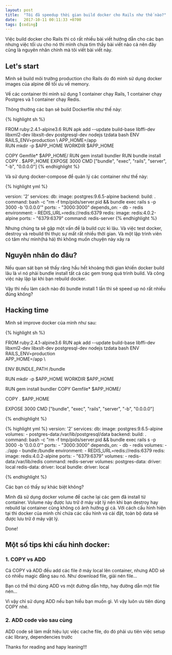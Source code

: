 ```yaml
---
layout: post
title:  "Tôi đã speedup thời gian build docker cho Rails như thế nào?"
date:   2017-10-11 00:11:33 +0700
tags: [coding]
---
```

Việc build docker cho Rails thì có rất nhiều bài viết hướng dẫn cho các bạn nhưng việc tối ưu cho nó thì mình chưa tìm thấy bài viết nào cả nên đây cũng là nguyên nhân chính mà tôi viết bài viết này.

## Let's start

Mình sẽ build môi trường production cho Rails do đó mình sử dụng docker images của alpine để tối ưu về memory.

Về các container thì mình sử dụng 1 container chạy Rails, 1 container chạy Postgres và 1 container chạy Redis.

Thông thường các bạn sẽ build Dockerfile như thế này:

{% highlight sh %}

FROM ruby:2.4.1-alpine3.6
RUN apk add --update build-base libffi-dev libxml2-dev libxslt-dev postgresql-dev nodejs tzdata bash
ENV RAILS_ENV=production \ APP_HOME=/app \
RUN mkdir -p $APP_HOME
WORKDIR $APP_HOME

COPY Gemfile* $APP_HOME/
RUN gem install bundler
RUN bundle install
COPY . $APP_HOME
EXPOSE 3000
CMD ["bundle", "exec", "rails", "server", "-b", "0.0.0.0"]
{% endhighlight %}

Và sử dụng docker-compose để quản lý các container như thế này:

{% highlight yml %}

version: '2'
services:
  db:
    image: postgres:9.6.5-alpine
  backend:
    build: .
    command: bash -c "rm -f tmp/pids/server.pid && bundle exec rails s -p 3000 -b '0.0.0.0'"
    ports:
      - "3000:3000"
    depends_on:
      - db
      - redis
    environment:
      - REDIS_URL=redis://redis:6379
    redis: 
      image: redis:4.0.2-alpine
    ports:
      - "6379:6379"
    command: redis-server
{% endhighlight %}

Nhưng chúng ta sẽ gặp một vấn đề là build cực kì lâu. Và việc test docker, destroy và rebuild thì thực sự mất rất nhiều thời gian. Và một lập trình viên có tâm như mình(há há) thì không muốn chuyện này xảy ra

## Nguyên nhân do đâu?

Nếu quan sát bạn sẽ thấy răng hầu hết khoảng thời gian khiến docker build lâu là vì nó phải bundle install tất cả các gem trong quá trình build. Và công việc này lặp lại khi bạn rebuild docker.

Vậy thì nếu làm cách nào đó bundle install 1 lần thì sẽ speed up nó rất nhiều đúng không?

## Hacking time
Mình sẽ improve docker của mình như sau:

{% highlight sh %}

FROM ruby:2.4.1-alpine3.6 
RUN apk add --update build-base libffi-dev libxml2-dev libxslt-dev postgresql-dev nodejs tzdata bash 
ENV RAILS_ENV=production \
    APP_HOME=/app \

ENV BUNDLE_PATH /bundle 

RUN mkdir -p $APP_HOME 
WORKDIR $APP_HOME 

RUN gem install bundler 
COPY Gemfile* $APP_HOME/ 

COPY . $APP_HOME

EXPOSE 3000
CMD ["bundle", "exec", "rails", "server", "-b", "0.0.0.0"]

{% endhighlight %}

{% highlight yml %}
version: '2' 
services: 
  db: 
    image: postgres:9.6.5-alpine 
    volumes: 
      - postgres-data:/var/lib/postgresql/data 
    backend: build: . 
    command: bash -c "rm -f tmp/pids/server.pid && bundle exec rails s -p 3000 -b '0.0.0.0'" 
    ports: - "3000:3000" 
    depends_on: 
      - db 
      - redis 
    volumes: 
      - .:/app 
      - bundle:/bundle 
    environment: 
      - REDIS_URL=redis://redis:6379 
    redis: 
      image: redis:4.0.2-alpine 
      ports: 
        - "6379:6379" 
      volumes: 
        - redis-data:/var/lib/redis 
      command: redis-server 
volumes: 
  postgres-data: 
    driver: local 
  redis-data: 
    driver: local 
  bundle: 
    driver: local

{% endhighlight %}

Các bạn có thấy sự khác biệt không?

Mình đã sử dụng docker volume để cache lại các gem đã install từ container. Volume này được lưu trữ ở máy vật lý nên khi bạn destroy hay rebuild lại container cũng không có ảnh hưởng gì cả. Với cách cấu hình hiện tại thì docker của mình chỉ chứa các cấu hình và cài đặt, toàn bộ data sẽ được lưu trữ ở máy vật lý.

Done!


## Một số tips khi cấu hình docker:

### 1. COPY vs ADD

Cả COPY và ADD đều add các file ở máy local lên container, nhưng ADD sẽ có nhiều magic đằng sau nó. Như download file, giải nén file...

Bạn có thể thử dùng ADD vs một đường dẫn http, hay đường dẫn một file nén...

Vì vậy chỉ sử dụng ADD nếu bạn hiểu bạn muốn gì. Vì vậy luôn ưu tiên dùng COPY nhé.

### 2. ADD code vào sau cùng

ADD code sẽ làm mất hiệu lực việc cache file, do đó phải ưu tiên việc setup các library, dependencies trước

Thanks for reading and hapy leaning!!!
